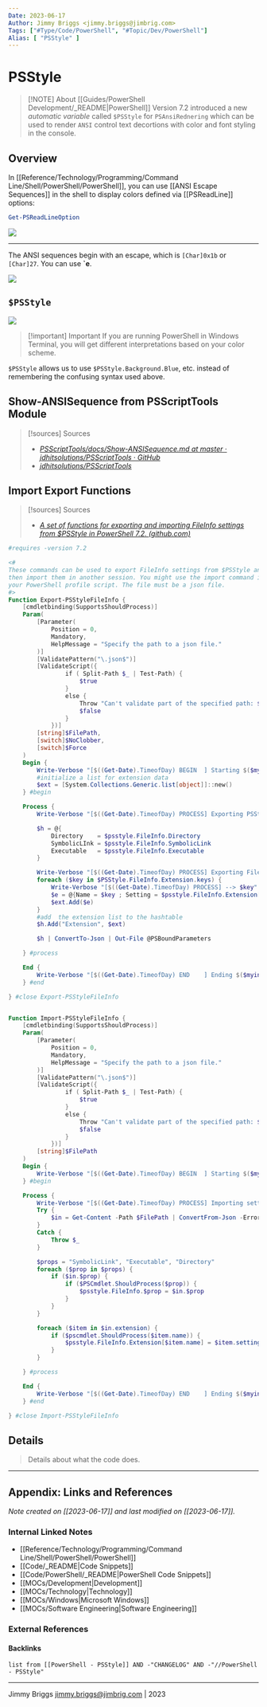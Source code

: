 ```yaml
---
Date: 2023-06-17
Author: Jimmy Briggs <jimmy.briggs@jimbrig.com>
Tags: ["#Type/Code/PowerShell", "#Topic/Dev/PowerShell"]
Alias: [ "PSStyle" ]
---
```


# PSStyle

> [!NOTE] About
> [[Guides/PowerShell Development/_README|PowerShell]] Version 7.2 introduced a new *automatic variable* called `$PSStyle` for `PSAnsiRednering` which can be used to render `ANSI` control text decortions with color and font styling in the console.

## Overview

In [[Reference/Technology/Programming/Command Line/Shell/PowerShell/PowerShell]], you can use [[ANSI Escape Sequences]] in the shell to display colors defined via [[PSReadLine]] options:

```powershell
Get-PSReadLineOption
```

![](https://i.imgur.com/OA2IqJK.png)

***

The ANSI sequences begin with an escape, which is `[Char]0x1b` or `[Char]27`. You can use **\`e**. 

![](https://i.imgur.com/5TRVuJ7.png)

## `$PSStyle`

![](https://i.imgur.com/Y4RKYdR.png)

> [!important] Important
> If you are running PowerShell in Windows Terminal, you will get different interpretations based on your color scheme.

`$PSStyle` allows us to use `$PSStyle.Background.Blue`, etc. instead of remembering the confusing syntax used above.

## Show-ANSISequence from PSScriptTools Module

> [!sources] Sources
> - *[PSScriptTools/docs/Show-ANSISequence.md at master · jdhitsolutions/PSScriptTools · GitHub](https://github.com/jdhitsolutions/PSScriptTools/blob/master/docs/Show-ANSISequence.md)*
> - *[jdhitsolutions/PSScriptTools](https://github.com/jdhitsolutions/PSScriptTools)*

## Import Export Functions

> [!sources] Sources
> - *[A set of functions for exporting and importing FileInfo settings from $PSStyle in PowerShell 7.2. (github.com)](https://gist.github.com/jimbrig/3d21a430064cf3654f68925ee339a2b2)*


```powershell
#requires -version 7.2

<#
These commands can be used to export FileInfo settings from $PSStyle and
then import them in another session. You might use the import command in
your PowerShell profile script. The file must be a json file.
#>
Function Export-PSStyleFileInfo {
    [cmdletbinding(SupportsShouldProcess)]
    Param(
        [Parameter(
            Position = 0,
            Mandatory,
            HelpMessage = "Specify the path to a json file."
        )]
        [ValidatePattern("\.json$")]
        [ValidateScript({
                if ( Split-Path $_ | Test-Path) {
                    $true
                }
                else {
                    Throw "Can't validate part of the specified path: $_"
                    $false
                }
            })]
        [string]$FilePath,
        [switch]$NoClobber,
        [switch]$Force
    )
    Begin {
        Write-Verbose "[$((Get-Date).TimeofDay) BEGIN  ] Starting $($myinvocation.mycommand)"
        #initialize a list for extension data
        $ext = [System.Collections.Generic.list[object]]::new()
    } #begin

    Process {
        Write-Verbose "[$((Get-Date).TimeofDay) PROCESS] Exporting PSStyle FileInfo settings to $FilePath "

        $h = @{
            Directory    = $psstyle.FileInfo.Directory
            SymbolicLInk = $psstyle.FileInfo.SymbolicLink
            Executable   = $psstyle.FileInfo.Executable
        }

        Write-Verbose "[$((Get-Date).TimeofDay) PROCESS] Exporting File Extensions"
        foreach ($key in $PSStyle.FileInfo.Extension.keys) {
            Write-Verbose "[$((Get-Date).TimeofDay) PROCESS] --> $key"
            $e = @{Name = $key ; Setting = $psstyle.FileInfo.Extension[$key] }
            $ext.Add($e)
        }
        #add  the extension list to the hashtable
        $h.Add("Extension", $ext)

        $h | ConvertTo-Json | Out-File @PSBoundParameters

    } #process

    End {
        Write-Verbose "[$((Get-Date).TimeofDay) END    ] Ending $($myinvocation.mycommand)"
    } #end

} #close Export-PSStyleFileInfo


Function Import-PSStyleFileInfo {
    [cmdletbinding(SupportsShouldProcess)]
    Param(
        [Parameter(
            Position = 0,
            Mandatory,
            HelpMessage = "Specify the path to a json file."
        )]
        [ValidatePattern("\.json$")]
        [ValidateScript({
                if ( Split-Path $_ | Test-Path) {
                    $true
                }
                else {
                    Throw "Can't validate part of the specified path: $_"
                    $false
                }
            })]
        [string]$FilePath
    )
    Begin {
        Write-Verbose "[$((Get-Date).TimeofDay) BEGIN  ] Starting $($myinvocation.mycommand)"
    } #begin

    Process {
        Write-Verbose "[$((Get-Date).TimeofDay) PROCESS] Importing settings from $FilePath"
        Try {
            $in = Get-Content -Path $FilePath | ConvertFrom-Json -ErrorAction stop
        }
        Catch {
            Throw $_
        }

        $props = "SymbolicLink", "Executable", "Directory"
        foreach ($prop in $props) {
            if ($in.$prop) {
                if ($PSCmdlet.ShouldProcess($prop)) {
                    $psstyle.FileInfo.$prop = $in.$prop
                }
            }
        }

        foreach ($item in $in.extension) {
            if ($pscmdlet.ShouldProcess($item.name)) {
                $psstyle.FileInfo.Extension[$item.name] = $item.setting
            }
        }

    } #process

    End {
        Write-Verbose "[$((Get-Date).TimeofDay) END    ] Ending $($myinvocation.mycommand)"
    } #end

} #close Import-PSStyleFileInfo
```

## Details

> Details about what the code does.


***

## Appendix: Links and References

*Note created on [[2023-06-17]] and last modified on [[2023-06-17]].*

### Internal Linked Notes

- [[Reference/Technology/Programming/Command Line/Shell/PowerShell/PowerShell]]
- [[Code/_README|Code Snippets]]
- [[Code/PowerShell/_README|PowerShell Code Snippets]]
- [[MOCs/Development|Development]]
- [[MOCs/Technology|Technology]]
- [[MOCs/Windows|Microsoft Windows]]
- [[MOCs/Software Engineering|Software Engineering]]

### External References

#### Backlinks

```dataview
list from [[PowerShell - PSStyle]] AND -"CHANGELOG" AND -"//PowerShell - PSStyle"
```


***

Jimmy Briggs <jimmy.briggs@jimbrig.com> | 2023

